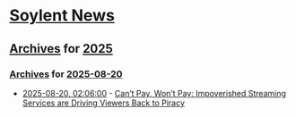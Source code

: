 # [Soylent News](../../../README.md)

## [Archives](../../index.md) for [2025](../index.md)

### [Archives](../../index.md) for [2025-08-20](index.md)

* [2025-08-20, 02:06:00](https://soylentnews.org/article.pl?sid=25/08/19/1547232&from=rss) - [Can’t Pay, Won’t Pay: Impoverished Streaming Services are Driving Viewers Back to Piracy](https://soylentnews.org/article.pl?sid=25/08/19/1547232&from=rss)
